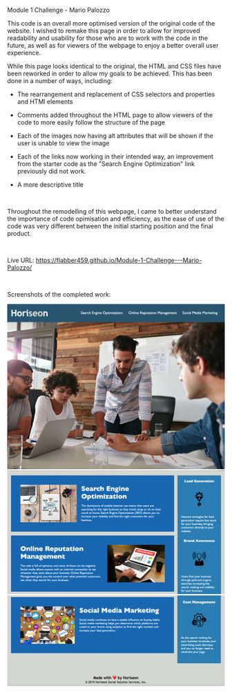 Module 1 Challenge - Mario Palozzo


This code is an overall more optimised version of the original code of the website. I wished to remake this page in order to allow for improved readability and usability for those who are to work with the code in the future, as well as for viewers of the webpage to enjoy a better overall user experience.

While this page looks identical to the original, the HTML and CSS files have been reworked in order to allow my goals to be achieved. This has been done in a number of ways, including:

* The rearrangement and replacement of CSS selectors and properties and HTMl elements

* Comments added throughout the HTML page to allow viewers of the code to more easily follow the structure of the page

* Each of the images now having alt attributes that will be shown if the user is unable to view the image

* Each of the links now working in their intended way, an improvement from the starter code as the "Search Engine Optimization" link previously did not work.

* A more descriptive title 

<br>

Throughout the remodelling of this webpage, I came to better understand the importance of code opimisation and efficiency, as the ease of use of the code was very different between the initial starting position and the final product.

<br>

Live URL:
https://flabber459.github.io/Module-1-Challenge---Mario-Palozzo/

<br>

Screenshots of the completed work:

![plot](./README-images/Website-1.png)
![plot](./README-images/Website-2.png)
![plot](./README-images/Website-3.png)

